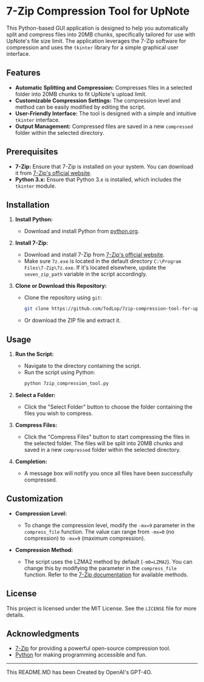 # 7-Zip Compression Tool for UpNote

This Python-based GUI application is designed to help you automatically split and compress files into 20MB chunks, specifically tailored for use with UpNote's file size limit. The application leverages the 7-Zip software for compression and uses the `tkinter` library for a simple graphical user interface.

## Features

- **Automatic Splitting and Compression:** Compresses files in a selected folder into 20MB chunks to fit UpNote's upload limit.
- **Customizable Compression Settings:** The compression level and method can be easily modified by editing the script.
- **User-Friendly Interface:** The tool is designed with a simple and intuitive `tkinter` interface.
- **Output Management:** Compressed files are saved in a new `compressed` folder within the selected directory.

## Prerequisites

- **7-Zip:** Ensure that 7-Zip is installed on your system. You can download it from [7-Zip's official website](https://www.7-zip.org/).
- **Python 3.x:** Ensure that Python 3.x is installed, which includes the `tkinter` module.

## Installation

1. **Install Python:**
   - Download and install Python from [python.org](https://www.python.org/downloads/).

2. **Install 7-Zip:**
   - Download and install 7-Zip from [7-Zip's official website](https://www.7-zip.org/).
   - Make sure `7z.exe` is located in the default directory `C:\Program Files\7-Zip\7z.exe`. If it's located elsewhere, update the `seven_zip_path` variable in the script accordingly.

3. **Clone or Download this Repository:**
   - Clone the repository using `git`:
     ```bash
     git clone https://github.com/TodLop/7zip-compression-tool-for-upnote.git
     ```
   - Or download the ZIP file and extract it.

## Usage

1. **Run the Script:**
   - Navigate to the directory containing the script.
   - Run the script using Python:
     ```bash
     python 7zip_compression_tool.py
     ```

2. **Select a Folder:**
   - Click the "Select Folder" button to choose the folder containing the files you wish to compress.

3. **Compress Files:**
   - Click the "Compress Files" button to start compressing the files in the selected folder. The files will be split into 20MB chunks and saved in a new `compressed` folder within the selected directory.

4. **Completion:**
   - A message box will notify you once all files have been successfully compressed.

## Customization

- **Compression Level:**
   - To change the compression level, modify the `-mx=9` parameter in the `compress_file` function. The value can range from `-mx=0` (no compression) to `-mx=9` (maximum compression).

- **Compression Method:**
   - The script uses the LZMA2 method by default (`-m0=LZMA2`). You can change this by modifying the parameter in the `compress_file` function. Refer to the [7-Zip documentation](https://www.7-zip.org/) for available methods.

## License

This project is licensed under the MIT License. See the `LICENSE` file for more details.

## Acknowledgments

- [7-Zip](https://www.7-zip.org/) for providing a powerful open-source compression tool.
- [Python](https://www.python.org/) for making programming accessible and fun.

---

This README.MD has been Created by OpenAI's GPT-4O.

